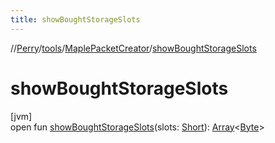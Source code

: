 ```yaml
---
title: showBoughtStorageSlots
---
```

//[Perry](../../../index.html)/[tools](../index.html)/[MaplePacketCreator](index.html)/[showBoughtStorageSlots](show-bought-storage-slots.html)



# showBoughtStorageSlots



[jvm]\
open fun [showBoughtStorageSlots](show-bought-storage-slots.html)(slots: [Short](https://kotlinlang.org/api/latest/jvm/stdlib/kotlin/-short/index.html)): [Array](https://kotlinlang.org/api/latest/jvm/stdlib/kotlin/-array/index.html)<[Byte](https://kotlinlang.org/api/latest/jvm/stdlib/kotlin/-byte/index.html)>





